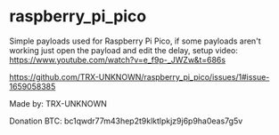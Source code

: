 # raspberry_pi_pico
Simple payloads used for Raspberry Pi Pico, if some payloads aren't working just open the payload and edit the delay, setup video: https://www.youtube.com/watch?v=e_f9p-_JWZw&t=686s

https://github.com/TRX-UNKNOWN/raspberry_pi_pico/issues/1#issue-1659058385

Made by: TRX-UNKNOWN

Donation BTC: bc1qwdr77m43hep2t9klktlpkjz9j6p9ha0eas7g5v
